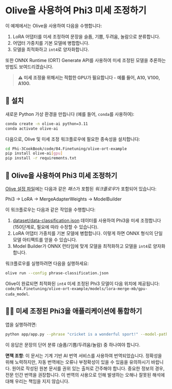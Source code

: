 # Olive을 사용하여 Phi3 미세 조정하기

이 예제에서는 Olive을 사용하여 다음을 수행합니다:

1. LoRA 어댑터를 미세 조정하여 문장을 슬픔, 기쁨, 두려움, 놀람으로 분류합니다.
1. 어댑터 가중치를 기본 모델에 병합합니다.
1. 모델을 최적화하고 `int4`로 양자화합니다.

또한 ONNX Runtime (ORT) Generate API를 사용하여 미세 조정된 모델을 추론하는 방법도 보여드리겠습니다.

> **⚠️ 미세 조정을 위해서는 적합한 GPU가 필요합니다 - 예를 들어, A10, V100, A100.**

## 💾 설치

새로운 Python 가상 환경을 만듭니다 (예를 들어, `conda`를 사용하여):

```bash
conda create -n olive-ai python=3.11
conda activate olive-ai
```

다음으로, Olive 및 미세 조정 워크플로우에 필요한 종속성을 설치합니다:

```bash
cd Phi-3CookBook/code/04.Finetuning/olive-ort-example
pip install olive-ai[gpu]
pip install -r requirements.txt
```

## 🧪 Olive을 사용하여 Phi3 미세 조정하기
[Olive 설정 파일](../../../../../code/04.Finetuning/olive-ort-example/phrase-classification.json)에는 다음과 같은 *패스*가 포함된 *워크플로우*가 포함되어 있습니다:

Phi3 -> LoRA -> MergeAdapterWeights -> ModelBuilder

이 워크플로우는 다음과 같은 작업을 수행합니다:

1. [dataset/data-classification.json](../../../../../code/04.Finetuning/olive-ort-example/dataset/dataset-classification.json) 데이터를 사용하여 Phi3을 미세 조정합니다 (150단계로, 필요에 따라 수정할 수 있습니다).
1. LoRA 어댑터 가중치를 기본 모델에 병합합니다. 이렇게 하면 ONNX 형식의 단일 모델 아티팩트를 얻을 수 있습니다.
1. Model Builder가 ONNX 런타임에 맞게 모델을 최적화하고 모델을 `int4`로 양자화합니다.

워크플로우를 실행하려면 다음을 실행하세요:

```bash
olive run --config phrase-classification.json
```

Olive이 완료되면 최적화된 `int4` 미세 조정된 Phi3 모델이 다음 위치에 제공됩니다: `code/04.Finetuning/olive-ort-example/models/lora-merge-mb/gpu-cuda_model`.

## 🧑‍💻 미세 조정된 Phi3을 애플리케이션에 통합하기 

앱을 실행하려면:

```bash
python app/app.py --phrase "cricket is a wonderful sport!" --model-path models/lora-merge-mb/gpu-cuda_model
```

이 응답은 문장의 단어 분류 (슬픔/기쁨/두려움/놀람) 중 하나여야 합니다.

**면책 조항**:
이 문서는 기계 기반 AI 번역 서비스를 사용하여 번역되었습니다. 정확성을 위해 노력하지만, 자동 번역에는 오류나 부정확성이 있을 수 있음을 유의하시기 바랍니다. 원어로 작성된 원본 문서를 권위 있는 출처로 간주해야 합니다. 중요한 정보의 경우, 전문 인간 번역을 권장합니다. 이 번역의 사용으로 인해 발생하는 오해나 잘못된 해석에 대해 우리는 책임을 지지 않습니다.